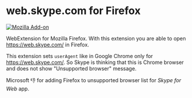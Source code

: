 # web.skype.com for Firefox

[![Mozilla Add-on](https://img.shields.io/amo/v/firefox-web-skype.svg)](https://addons.mozilla.org/firefox/addon/firefox-web-skype/)

WebExtension for Mozilla Firefox.
With this extension you are able to open https://web.skype.com/ in Firefox.

This extension sets `userAgent` like in Google Chrome only for https://web.skype.com/.
So Skype is thinking that this is Chrome browser and does not show "Unsupported browser" message.

Microsoft :-1: for adding Firefox to unsupported browser list for *Skype for Web* app.
